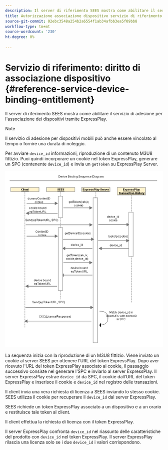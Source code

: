 ```yaml
---
description: Il server di riferimento SEES mostra come abilitare il servizio di adesione per l'associazione dei dispositivi tramite ExpressPlay.
title: Autorizzazione associazione dispositivo servizio di riferimento
source-git-commit: 02ebc3548a254b2a6554f1ab34afbb3ea5f09bb8
workflow-type: tm+mt
source-wordcount: '230'
ht-degree: 0%

---
```


# Servizio di riferimento: diritto di associazione dispositivo {#reference-service-device-binding-entitlement}

Il server di riferimento SEES mostra come abilitare il servizio di adesione per l&#39;associazione dei dispositivi tramite ExpressPlay.

>[!NOTE]
>
>Il servizio di adesione per dispositivi mobili può anche essere vincolato al tempo o fornire una durata di noleggio.

Per avviare `device_id` informazioni, riproduzione di un contenuto M3U8 fittizio. Puoi quindi incorporare un cookie nel token ExpressPlay, generare un SPC (contenente `device_id`) e invia un `getToken` su ExpressPlay Server.

![](assets/fees-device-binding.png)

La sequenza inizia con la riproduzione di un M3U8 fittizio. Viene inviato un cookie al server SEES per ottenere l’URL del token ExpressPlay. Dopo aver ricevuto l&#39;URL del token ExpressPlay associato ai cookie, il passaggio successivo consiste nel generare l&#39;SPC e inviarlo al server ExpressPlay. Il server ExpressPlay estrae `device_id` da SPC, il cookie dall’URL del token ExpressPlay e inserisce il cookie e `device_id` nel registro delle transazioni.

Il client invia una vera richiesta di licenza a SEES inviando lo stesso cookie. SEES utilizza il cookie per recuperare il `device_id` dal server ExpressPlay.

SEES richiede un token ExpressPlay associato a un dispositivo e a un orario e restituisce tale token al client.

Il client effettua la richiesta di licenza con il token ExpressPlay.

Il server ExpressPlay confronta `device_id` nel riassunto delle caratteristiche del prodotto con `device_id` nel token ExpressPlay. Il server ExpressPlay rilascia una licenza solo se i due `device_id` i valori corrispondono.

